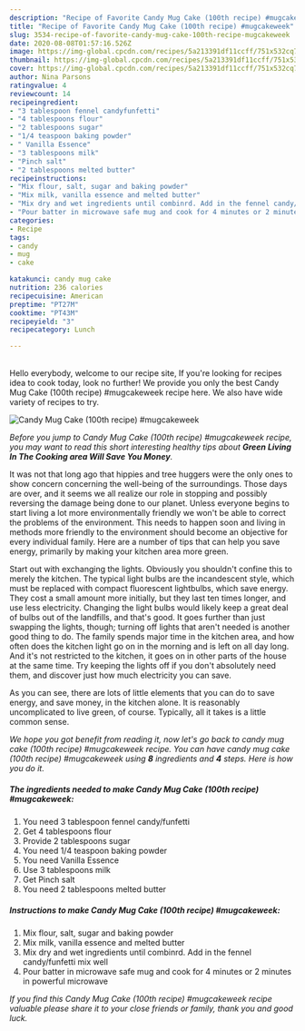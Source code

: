 ```yaml
---
description: "Recipe of Favorite Candy Mug Cake (100th recipe) #mugcakeweek"
title: "Recipe of Favorite Candy Mug Cake (100th recipe) #mugcakeweek"
slug: 3534-recipe-of-favorite-candy-mug-cake-100th-recipe-mugcakeweek
date: 2020-08-08T01:57:16.526Z
image: https://img-global.cpcdn.com/recipes/5a213391df11ccff/751x532cq70/candy-mug-cake-100th-recipe-mugcakeweek-recipe-main-photo.jpg
thumbnail: https://img-global.cpcdn.com/recipes/5a213391df11ccff/751x532cq70/candy-mug-cake-100th-recipe-mugcakeweek-recipe-main-photo.jpg
cover: https://img-global.cpcdn.com/recipes/5a213391df11ccff/751x532cq70/candy-mug-cake-100th-recipe-mugcakeweek-recipe-main-photo.jpg
author: Nina Parsons
ratingvalue: 4
reviewcount: 14
recipeingredient:
- "3 tablespoon fennel candyfunfetti"
- "4 tablespoons flour"
- "2 tablespoons sugar"
- "1/4 teaspoon baking powder"
- " Vanilla Essence"
- "3 tablespoons milk"
- "Pinch salt"
- "2 tablespoons melted butter"
recipeinstructions:
- "Mix flour, salt, sugar and baking powder"
- "Mix milk, vanilla essence and melted butter"
- "Mix dry and wet ingredients until combinrd. Add in the fennel candy/funfetti mix well"
- "Pour batter in microwave safe mug and cook for 4 minutes or 2 minutes in powerful microwave"
categories:
- Recipe
tags:
- candy
- mug
- cake

katakunci: candy mug cake 
nutrition: 236 calories
recipecuisine: American
preptime: "PT27M"
cooktime: "PT43M"
recipeyield: "3"
recipecategory: Lunch

---
```

<br>
Hello everybody, welcome to our recipe site, If you're looking for recipes idea to cook today, look no further! We provide you only the best Candy Mug Cake (100th recipe) #mugcakeweek recipe here. We also have wide variety of recipes to try.
<br>


![Candy Mug Cake (100th recipe) #mugcakeweek](https://img-global.cpcdn.com/recipes/5a213391df11ccff/751x532cq70/candy-mug-cake-100th-recipe-mugcakeweek-recipe-main-photo.jpg)

<i>Before you jump to Candy Mug Cake (100th recipe) #mugcakeweek recipe, you may want to read this short interesting healthy tips about 
<strong>Green Living In The Cooking area Will Save You Money</strong>.</i>
</br>

It was not that long ago that hippies and tree huggers were the only ones to show concern concerning the well-being of the surroundings. Those days are over, and it seems we all realize our role in stopping and possibly reversing the damage being done to our planet. Unless everyone begins to start living a lot more environmentally friendly we won't be able to correct the problems of the environment. This needs to happen soon and living in methods more friendly to the environment should become an objective for every individual family. Here are a number of tips that can help you save energy, primarily by making your kitchen area more green.

Start out with exchanging the lights. Obviously you shouldn't confine this to merely the kitchen. The typical light bulbs are the incandescent style, which must be replaced with compact fluorescent lightbulbs, which save energy. They cost a small amount more initially, but they last ten times longer, and use less electricity. Changing the light bulbs would likely keep a great deal of bulbs out of the landfills, and that's good. It goes further than just swapping the lights, though; turning off lights that aren't needed is another good thing to do. The family spends major time in the kitchen area, and how often does the kitchen light go on in the morning and is left on all day long. And it's not restricted to the kitchen, it goes on in other parts of the house at the same time. Try keeping the lights off if you don't absolutely need them, and discover just how much electricity you can save.

As you can see, there are lots of little elements that you can do to save energy, and save money, in the kitchen alone. It is reasonably uncomplicated to live green, of course. Typically, all it takes is a little common sense.


<i>We hope you got benefit from reading it, now let's go back to candy mug cake (100th recipe) #mugcakeweek recipe. You can have candy mug cake (100th recipe) #mugcakeweek using <strong>8</strong> ingredients and <strong>4</strong> steps. Here is how you do it.
</i>

##### The ingredients needed to make Candy Mug Cake (100th recipe) #mugcakeweek:

1. You need 3 tablespoon fennel candy/funfetti
1. Get 4 tablespoons flour
1. Provide 2 tablespoons sugar
1. You need 1/4 teaspoon baking powder
1. You need  Vanilla Essence
1. Use 3 tablespoons milk
1. Get Pinch salt
1. You need 2 tablespoons melted butter


##### Instructions to make Candy Mug Cake (100th recipe) #mugcakeweek:

1. Mix flour, salt, sugar and baking powder
1. Mix milk, vanilla essence and melted butter
1. Mix dry and wet ingredients until combinrd. Add in the fennel candy/funfetti mix well
1. Pour batter in microwave safe mug and cook for 4 minutes or 2 minutes in powerful microwave


<i>If you find this Candy Mug Cake (100th recipe) #mugcakeweek recipe valuable please share it to your close friends or family, thank you and good luck.</i>
